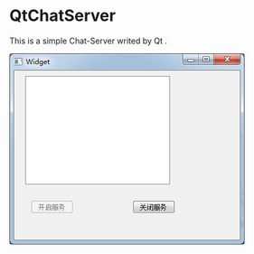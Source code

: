 # QtChatServer

This is a simple Chat-Server writed by Qt .

![image](https://github.com/Soler-he/QtChatServer/blob/master/QtChatServer.png)
